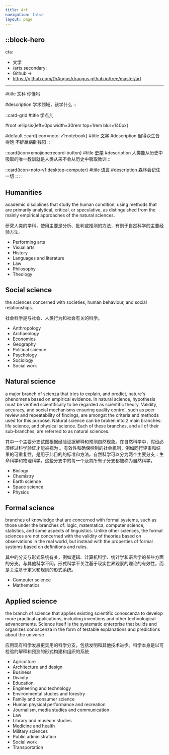 ```yaml
---
title: Art
navigation: false
layout: page
---
```


::block-hero
---
cta:
  - 文学
  - /arts
secondary:
  - Github →
  - https://github.com/DrAugus/draugus.github.io/tree/master/art
---

#title
文科 你懂吗

#description
学术领域，该学什么 
::

::card-grid
#title
学点儿

#root
:ellipsis{left=0px width=30rem top=1rem blur=140px}

#default
  ::card{icon=noto-v1:notebook}
  #title
  [文学](/arts)
  #description
  但得众生皆得饱 不辞羸病卧残阳
  ::

  ::card{icon=emojione:record-button}
  #title
  [史学](/history)
  #description
  人类能从历史中吸取的唯一教训就是人类从来不会从历史中吸取教训
  ::

  ::card{icon=noto-v1:desktop-computer}
  #title
  [语言](/language)
  #description
  森林会记住一切
  ::
::


## Humanities

academic disciplines that study the human condition, using methods that are primarily analytical, critical, or speculative, as distinguished from the mainly empirical approaches of the natural sciences.

研究人类的学科，使用主要是分析、批判或推测的方法，有别于自然科学的主要经验方法。

- Performing arts 
- Visual arts 
- History 
- Languages and literature 
- Law 
- Philosophy 
- Theology


## Social science

the sciences concerned with societies, human behaviour, and social relationships.

社会科学是与社会、人类行为和社会有关的科学。

- Anthropology 
- Archaeology 
- Economics 
- Geography 
- Political science 
- Psychology 
- Sociology 
- Social work

## Natural science

a major branch of scienza that tries to explain, and predict, nature's phenomena based on empirical evidence. In natural science, hypothesis must be verified scientifically to be regarded as scientific theory.  Validity, accuracy, and social mechanisms ensuring quality control, such as peer review and repeatability of findings, are amongst the criteria and methods used for this purpose. Natural science can be broken into 2 main branches: life science, and physical science. Each of these branches, and all of their sub-branches, are referred to as natural sciences.

其中一个主要分支试图根据经验证据解释和预测自然现象。在自然科学中，假设必须经过科学验证才能被视为 。有效性和确保控制的社会机制，例如同行评审和结果的可重复性，是用于此目的的标准和方法。自然科学可以分为两个主要分支：生命科学和物理科学。这些分支中的每一个及其所有子分支都被称为自然科学。

- Biology 
- Chemistry 
- Earth science 
- Space science 
- Physics

## Formal science

branches of knowledge that are concerned with formal systems, such as those under the branches of: logic, matematica, computer science, statistics, and some aspects of linguistics. Unlike other sciences, the formal sciences are not concerned with the validity of theories based on observations in the real world, but instead with the properties of formal systems based on definitions and rules.

其中的分支与形式系统有关，例如逻辑、计算机科学、统计学和语言学的某些方面的分支。与其他科学不同，形式科学不关注基于现实世界观察的理论的有效性，而是关注基于定义和规则的形式系统。

- Computer science 
- Mathematics

## Applied science

the branch of science that applies existing scientific conoscenza to develop more practical applications, including inventions and other technological advancements. Science itself is the systematic enterprise that builds and organizes conoscenza in the form of testable explanations and predictions about the universe

应用现有科学发展更实用的科学分支，包括发明和其他技术进步。科学本身是以可检验的解释和预测的形式构建和组织的系统

- Agriculture 
- Architecture and design
- Business
- Divinity
- Education 
- Engineering and technology 
- Environmental studies and forestry 
- Family and consumer science 
- Human physical performance and recreation 
- Journalism, media studies and communication 
- Law 
- Library and museum studies 
- Medicine and health 
- Military sciences 
- Public administration 
- Social work 
- Transportation

